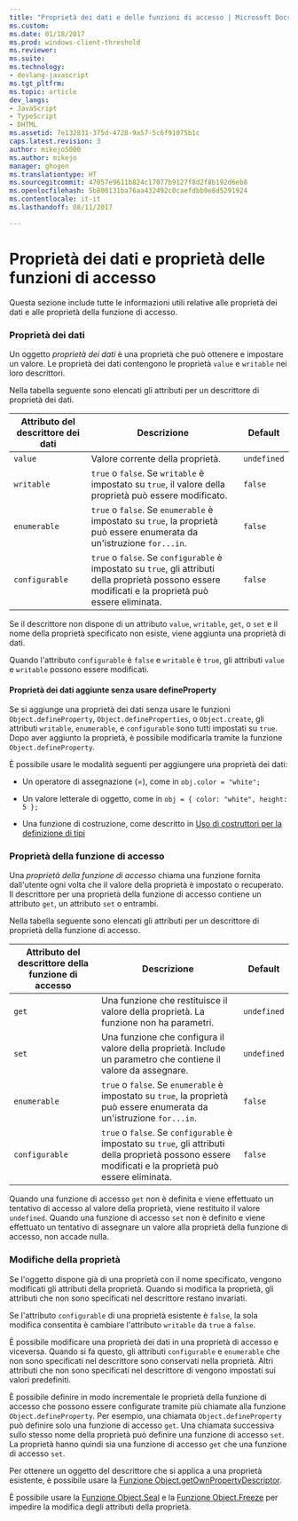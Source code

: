 ```yaml
---
title: "Proprietà dei dati e delle funzioni di accesso | Microsoft Docs"
ms.custom: 
ms.date: 01/18/2017
ms.prod: windows-client-threshold
ms.reviewer: 
ms.suite: 
ms.technology:
- devlang-javascript
ms.tgt_pltfrm: 
ms.topic: article
dev_langs:
- JavaScript
- TypeScript
- DHTML
ms.assetid: 7e132831-375d-4728-9a57-5c6f91075b1c
caps.latest.revision: 3
author: mikejo5000
ms.author: mikejo
manager: ghogen
ms.translationtype: HT
ms.sourcegitcommit: 47057e9611b824c17077b9127f8d2f8b192d6eb8
ms.openlocfilehash: 5b800131ba76aa432492c0caefdbb9e8d5291924
ms.contentlocale: it-it
ms.lasthandoff: 08/11/2017

---
```

# <a name="data-properties-and-accessor-properties"></a>Proprietà dei dati e proprietà delle funzioni di accesso
Questa sezione include tutte le informazioni utili relative alle proprietà dei dati e alle proprietà della funzione di accesso.  
  
### <a name="data-properties"></a>Proprietà dei dati  
 Un oggetto *proprietà dei dati* è una proprietà che può ottenere e impostare un valore. Le proprietà dei dati contengono le proprietà `value` e `writable` nei loro descrittori.  
  
 Nella tabella seguente sono elencati gli attributi per un descrittore di proprietà dei dati.  
  
|Attributo del descrittore dei dati|Descrizione|Default|  
|-------------------------------|-----------------|-------------|  
|`value`|Valore corrente della proprietà.|`undefined`|  
|`writable`|`true` o `false`. Se `writable` è impostato su `true`, il valore della proprietà può essere modificato.|`false`|  
|`enumerable`|`true` o `false`. Se `enumerable` è impostato su `true`, la proprietà può essere enumerata da un'istruzione `for...in`.|`false`|  
|`configurable`|`true` o `false`. Se `configurable` è impostato su `true`, gli attributi della proprietà possono essere modificati e la proprietà può essere eliminata.|`false`|  
  
 Se il descrittore non dispone di un attributo `value`, `writable`, `get`, o `set` e il nome della proprietà specificato non esiste, viene aggiunta una proprietà di dati.  
  
 Quando l'attributo `configurable` è `false` e `writable` è `true`, gli attributi `value` e `writable` possono essere modificati.  
  
#### <a name="data-properties-added-without-using-defineproperty"></a>Proprietà dei dati aggiunte senza usare defineProperty  
 Se si aggiunge una proprietà dei dati senza usare le funzioni `Object.defineProperty`, `Object.defineProperties`, o `Object.create`, gli attributi `writable`, `enumerable`, e `configurable` sono tutti impostati su `true`. Dopo aver aggiunto la proprietà, è possibile modificarla tramite la funzione `Object.defineProperty`.  
  
 È possibile usare le modalità seguenti per aggiungere una proprietà dei dati:  
  
-   Un operatore di assegnazione (=), come in `obj.color = "white";`  
  
-   Un valore letterale di oggetto, come in `obj = { color: "white", height: 5 };`  
  
-   Una funzione di costruzione, come descritto in [Uso di costruttori per la definizione di tipi](../../javascript/advanced/using-constructors-to-define-types.md)  
  
### <a name="accessor-properties"></a>Proprietà della funzione di accesso  
 Una *proprietà della funzione di accesso* chiama una funzione fornita dall'utente ogni volta che il valore della proprietà è impostato o recuperato. Il descrittore per una proprietà della funzione di accesso contiene un attributo `get`, un attributo `set` o entrambi.  
  
 Nella tabella seguente sono elencati gli attributi per un descrittore di proprietà della funzione di accesso.  
  
|Attributo del descrittore della funzione di accesso|Descrizione|Default|  
|-----------------------------------|-----------------|-------------|  
|`get`|Una funzione che restituisce il valore della proprietà. La funzione non ha parametri.|`undefined`|  
|`set`|Una funzione che configura il valore della proprietà. Include un parametro che contiene il valore da assegnare.|`undefined`|  
|`enumerable`|`true` o `false`. Se `enumerable` è impostato su `true`, la proprietà può essere enumerata da un'istruzione `for...in`.|`false`|  
|`configurable`|`true` o `false`. Se `configurable` è impostato su `true`, gli attributi della proprietà possono essere modificati e la proprietà può essere eliminata.|`false`|  
  
 Quando una funzione di accesso `get` non è definita e viene effettuato un tentativo di accesso al valore della proprietà, viene restituito il valore `undefined`. Quando una funzione di accesso `set` non è definito e viene effettuato un tentativo di assegnare un valore alla proprietà della funzione di accesso, non accade nulla.  
  
### <a name="property-modifications"></a>Modifiche della proprietà  
 Se l'oggetto dispone già di una proprietà con il nome specificato, vengono modificati gli attributi della proprietà. Quando si modifica la proprietà, gli attributi che non sono specificati nel descrittore restano invariati.  
  
 Se l'attributo `configurable` di una proprietà esistente è `false`, la sola modifica consentita è cambiare l'attributo `writable` da `true` a `false`.  
  
 È possibile modificare una proprietà dei dati in una proprietà di accesso e viceversa. Quando si fa questo, gli attributi `configurable` e `enumerable` che non sono specificati nel descrittore sono conservati nella proprietà. Altri attributi che non sono specificati nel descrittore di vengono impostati sui valori predefiniti.  
  
 È possibile definire in modo incrementale le proprietà della funzione di accesso che possono essere configurate tramite più chiamate alla funzione `Object.defineProperty`. Per esempio, una chiamata `Object.defineProperty` può definire solo una funzione di accesso `get`. Una chiamata successiva sullo stesso nome della proprietà può definire una funzione di accesso `set`. La proprietà hanno quindi sia una funzione di accesso `get` che una funzione di accesso `set`.  
  
 Per ottenere un oggetto del descrittore che si applica a una proprietà esistente, è possibile usare la [Funzione Object.getOwnPropertyDescriptor](../../javascript/reference/object-getownpropertydescriptor-function-javascript.md).  
  
 È possibile usare la [Funzione Object.Seal](../../javascript/reference/object-seal-function-javascript.md) e la [Funzione Object.Freeze](../../javascript/reference/object-freeze-function-javascript.md) per impedire la modifica degli attributi della proprietà.
